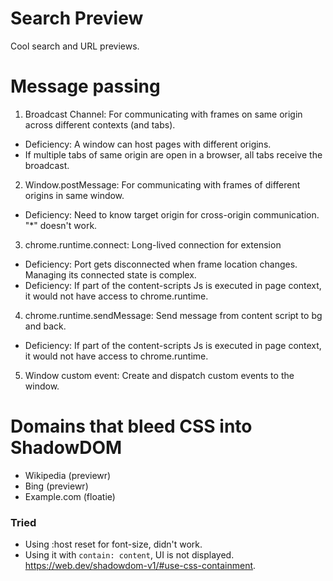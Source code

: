 #  Search Preview

Cool search and URL previews.

# Message passing

1. Broadcast Channel: For communicating with frames on same origin across different contexts (and tabs).
- Deficiency: A window can host pages with different origins.
- If multiple tabs of same origin are open in a browser, all tabs receive the broadcast.

2. Window.postMessage: For communicating with frames of different origins in same window.
- Deficiency: Need to know target origin for cross-origin communication. "*" doesn't work.

3. chrome.runtime.connect: Long-lived connection for extension 
- Deficiency: Port gets disconnected when frame location changes. Managing its connected state is complex.
- Deficiency: If part of the content-scripts Js is executed in page context, it would not have access to chrome.runtime.

4. chrome.runtime.sendMessage: Send message from content script to bg and back.
- Deficiency: If part of the content-scripts Js is executed in page context, it would not have access to chrome.runtime.

5. Window custom event: Create and dispatch custom events to the window.

# Domains that bleed CSS into ShadowDOM

- Wikipedia (previewr)
- Bing (previewr)
- Example.com (floatie)


### Tried

- Using :host reset for font-size, didn't work.
- Using it with `contain: content`, UI is not displayed. https://web.dev/shadowdom-v1/#use-css-containment.